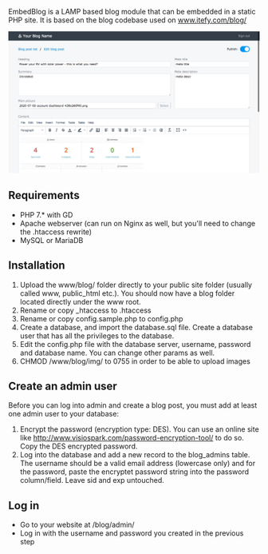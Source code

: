 EmbedBlog is a LAMP based blog module that can be embedded in a static PHP site. It is based on the blog codebase used on www.itefy.com/blog/

![eBlog editor](./readme_img/editor.png)

## Requirements
- PHP 7.* with GD
- Apache webserver (can run on Nginx as well, but you'll need to change the .htaccess rewrite)
- MySQL or MariaDB

## Installation

1. Upload the www/blog/ folder directly to your public site folder (usually called www, public_html etc.). You should now have a blog folder located directly under the www root.
2. Rename or copy _htaccess to .htaccess
3. Rename or copy config.sample.php to config.php
4. Create a database, and import the database.sql file. Create a database user that has all the privileges to the database.
5. Edit the config.php file with the database server, username, password and database name. You can change other params as well.
6. CHMOD /www/blog/img/ to 0755 in order to be able to upload images

## Create an admin user
Before you can log into admin and create a blog post, you must add at least one admin user to your database:

1. Encrypt the password (encryption type: DES). You can use an online site like http://www.visiospark.com/password-encryption-tool/ to do so. Copy the DES encrypted password.
2. Log into the database and add a new record to the blog_admins table. The username should be a valid email address (lowercase only) and for the password, paste the encryptet password string into the password column/field. Leave sid and exp untouched.

## Log in
- Go to your website at /blog/admin/
- Log in with the username and password you created in the previous step

